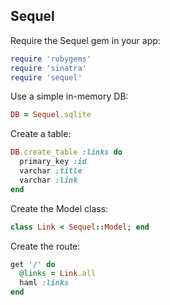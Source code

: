 Sequel
------

Require the Sequel gem in your app:

```ruby
require 'rubygems'
require 'sinatra'
require 'sequel'
```

Use a simple in-memory DB:

```ruby
DB = Sequel.sqlite
```

Create a table:

```ruby
DB.create_table :links do
  primary_key :id
  varchar :title
  varchar :link
end
```

Create the Model class:

```ruby
class Link < Sequel::Model; end
```

Create the route:

```ruby
get '/' do
  @links = Link.all
  haml :links
end
```
